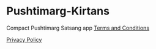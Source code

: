 # Pushtimarg-Kirtans
Compact Pushtimarg Satsang app
[Terms and Conditions](https://play.google.com/store/apps/details?id=com.krishna.kalpesh.pushtimargsatsang)









[Privacy Policy](https://play.google.com/store/apps/details?id=com.krishna.kalpesh.pushtimargsatsang)
